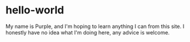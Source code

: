 # hello-world
My name is Purple, and I'm hoping to learn anything I can from this site. I honestly have no idea what I'm doing here, any advice is welcome. 
